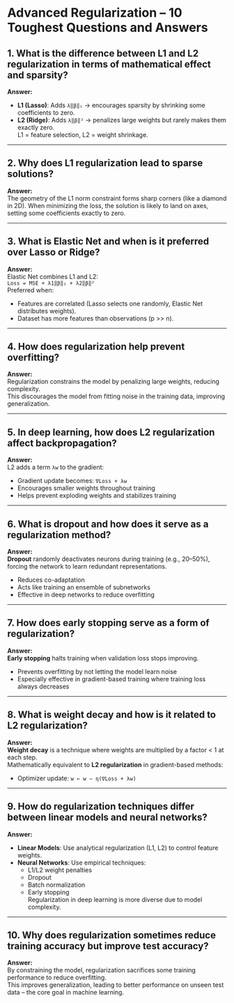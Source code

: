 # Advanced Regularization – 10 Toughest Questions and Answers

## 1. What is the difference between L1 and L2 regularization in terms of mathematical effect and sparsity?
**Answer:**  
- **L1 (Lasso)**: Adds `λ‖β‖₁` → encourages sparsity by shrinking some coefficients to zero.  
- **L2 (Ridge)**: Adds `λ‖β‖²` → penalizes large weights but rarely makes them exactly zero.  
L1 = feature selection, L2 = weight shrinkage.

---

## 2. Why does L1 regularization lead to sparse solutions?
**Answer:**  
The geometry of the L1 norm constraint forms sharp corners (like a diamond in 2D). When minimizing the loss, the solution is likely to land on axes, setting some coefficients exactly to zero.

---

## 3. What is Elastic Net and when is it preferred over Lasso or Ridge?
**Answer:**  
Elastic Net combines L1 and L2:  
`Loss = MSE + λ1‖β‖₁ + λ2‖β‖²`  
Preferred when:
- Features are correlated (Lasso selects one randomly, Elastic Net distributes weights).
- Dataset has more features than observations (p >> n).

---

## 4. How does regularization help prevent overfitting?
**Answer:**  
Regularization constrains the model by penalizing large weights, reducing complexity.  
This discourages the model from fitting noise in the training data, improving generalization.

---

## 5. In deep learning, how does L2 regularization affect backpropagation?
**Answer:**  
L2 adds a term `λw` to the gradient:  
- Gradient update becomes: `∇Loss + λw`  
- Encourages smaller weights throughout training  
- Helps prevent exploding weights and stabilizes training

---

## 6. What is dropout and how does it serve as a regularization method?
**Answer:**  
**Dropout** randomly deactivates neurons during training (e.g., 20–50%), forcing the network to learn redundant representations.  
- Reduces co-adaptation  
- Acts like training an ensemble of subnetworks  
- Effective in deep networks to reduce overfitting

---

## 7. How does early stopping serve as a form of regularization?
**Answer:**  
**Early stopping** halts training when validation loss stops improving.  
- Prevents overfitting by not letting the model learn noise  
- Especially effective in gradient-based training where training loss always decreases

---

## 8. What is weight decay and how is it related to L2 regularization?
**Answer:**  
**Weight decay** is a technique where weights are multiplied by a factor < 1 at each step.  
Mathematically equivalent to **L2 regularization** in gradient-based methods:
- Optimizer update: `w ← w – η(∇Loss + λw)`

---

## 9. How do regularization techniques differ between linear models and neural networks?
**Answer:**  
- **Linear Models**: Use analytical regularization (L1, L2) to control feature weights.  
- **Neural Networks**: Use empirical techniques:
  - L1/L2 weight penalties
  - Dropout
  - Batch normalization
  - Early stopping  
  Regularization in deep learning is more diverse due to model complexity.

---

## 10. Why does regularization sometimes reduce training accuracy but improve test accuracy?
**Answer:**  
By constraining the model, regularization sacrifices some training performance to reduce overfitting.  
This improves generalization, leading to better performance on unseen test data – the core goal in machine learning.
